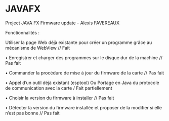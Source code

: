 # JAVAFX

Project JAVA FX Firmware update - Alexis FAVEREAUX

Fonctionnalités : 

Utiliser la page Web déjà existante pour créer un programme grâce au mécanisme de WebView // Fait

• Enregistrer et charger des programmes sur le disque dur de la machine // Pas fait

• Commander la procédure de mise à jour du firmware de la carte // Pas fait

• Appel d’un outil déjà existant (esptool) Ou Portage en Java du protocole de communication avec la carte / Fait partiellement

• Choisir la version du firmware à installer // Pas fait 

• Détecter la version du firmware installée et proposer de la modifier si elle n’est pas bonne // Pas fait
